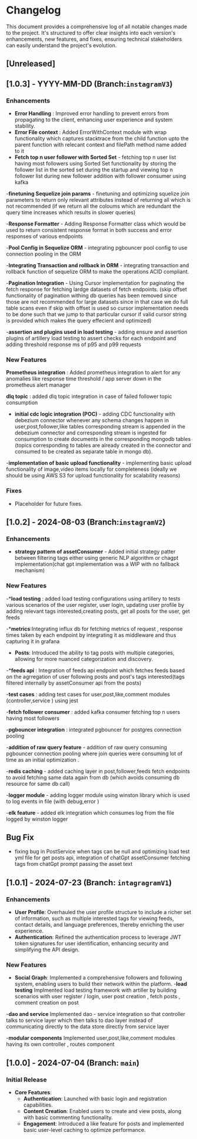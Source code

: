 # Changelog

This document provides a comprehensive log of all notable changes made to the project. It's structured to offer clear insights into each version's enhancements, new features, and fixes, ensuring technical stakeholders can easily understand the project's evolution.

## [Unreleased]

## [1.0.3] - YYYY-MM-DD (Branch:`instagramV3`)
### Enhancements
- **Error Handling** : Improved error handling to prevent errors from propagating to the client, enhancing user experience and system stability.
- **Error File context** : Added ErrorWithContext module with wrap functionality which captures stacktrace from the child function upto the parent function 
with relecant context and filePath method name added to it 
- **Fetch top n user follower with Sorted Set** - fetching top n user list having most followers using Sorted Set functionality 
by storing the follower list in the sorted set during the startup and viewing top n follower list during new follower addition with follower consumer using 
kafka

-**finetuning Sequelize join params** - finetuning and optimizing squelize join parameters to return only relevant attributes instead of returning
 all which is not recommended (if we return all the coloums which are redundant the query time increases which results in slower queries)

-**Response Formatter** - Adding Response Formatter class which would be used to return consistent response format in both success and error responses of various endpoints

-**Pool Config in Sequelize ORM** - integrating pgbouncer pool config to use connection pooling in the ORM

-**Integrating Transaction and rollback in ORM** - integrating transaction and rollback function of sequelize ORM to make the operations ACID compliant.

-**Pagination Integration** - Using Cursor implementation for paginating the fetch response for fetching lardge datasets of fetch endpoints.
(skip offset functionality of pagination withing db queries has been removed since those are not recommended for large datasets since in that case we do full table scans even if skip with offset is used so cursor implementation needs to be done such that we jump to that particular cursor if valid cursor string is provided which makes the query effecient and optimized)

-**assertion and plugins used in load testing** - adding ensure and assertion plugins of artillery load testing to assert checks for each endpoint 
and adding threshold response ms of p95 and p99 requests


### New Features
**Prometheus integration** : Added prometheus integration to alert for any anomalies like response time threshold / app server down in the 
prometheus alert manager 

**dlq topic** : added dlq topic integration in case of failed follower topic consumption 

- **initial cdc logic integration (POC)** - adding CDC functionality with debezium connector whenever any schema changes happen in 
user,post,follower,like tables corresponding  stream is appended in the debezium connector and corresponding stream is ingested for consumption 
to create documents in the corresponding mongodb tables (topics corresponding to tables are already created in the connector and consumed to be created 
as separate table in mongo db).

-**implementation of basic upload functionality** - implementing basic upload functionality of image,video items locally for completeness
(ideally we should be using AWS S3 for upload functionality for scalability reasons)



### Fixes
- Placeholder for future fixes.


## [1.0.2] - 2024-08-03 (Branch:`instagramV2`)
### Enhancements
- **strategy pattern of assetConsumer** - Added initial strategy patter between filtering tags either using generic NLP algorithm or chagpt implementation(chat gpt implementation was a WIP with no fallback mechanism)


### New Features

-***load testing** : added load testing configurations using artillery to tests various scenarios of the user register, user login,
updating user profile by adding relevant tags interested,creating posts, get all posts for the user, get feeds

-***metrics**:Integrating influx db for fetching metrics of request , response times taken by each endpoint by integrating it as middleware
and thus capturing it in grafana

- **Posts**: Introduced the ability to tag posts with multiple categories, allowing for more nuanced categorization and discovery.

-***feeds api** : Integration of feeds api endpoint which fetches feeds based on the agrregation of user following posts and post's tags interested(tags filtered internally by assetConsumer api from the posts)

-**test cases** : adding test cases for  user,post,like,comment modules (controller,service ) using jest

-**fetch follower consumer** : added kafka consumer fetching top n users having most followers

-**pgbouncer integration** : integrated pgbouncer for postgres connection pooling 

-**addition of raw query feature** - addition of raw query consuming pgbouncer connection pooling where join queries were consuming lot of time as an initial optimization . 

-**redis caching** - added caching layer in post,follower,feeds fetch endpoints to avoid fetching same data again from db (which avoids consuming db resource for same db call)

-**logger module** - adding logger module using winston library which is used to log events in file (with debug,error )

-**elk feature** - added elk integration which consumes log from the file logged by winston logger


## Bug Fix

- fixing bug in PostService when tags can be null and optimizing load test yml file for get posts api, integration of chatGpt assetConsumer fetching tags from chatGpt prompt passing the asset text

## [1.0.1] - 2024-07-23 (Branch: `intagragramV1`)
### Enhancements
- **User Profile**: Overhauled the user profile structure to include a richer set of information, such as multiple interested tags for viewing feeds, contact details, and language preferences, thereby enriching the user experience.
- **Authentication**: Refined the authentication process to leverage JWT token signatures for user identification, enhancing security and simplifying the API design.

### New Features 
- **Social Graph**: Implemented a comprehensive followers and following system, enabling users to build their network within the platform.
-**load testing** Implmented load testing framework with artiller  by building scenarios with user register / login, user post creation , fetch posts , comment creation on post 

-**dao and service** Implemented dao - service integration so that controller talks to service layer which then talks to dao layer instead of communicating directly to the data store directly from service layer

-**modular components** Implemented  user,post,like,comment modules having its own controller , routes component


## [1.0.0] - 2024-07-04 (Branch: `main`)
### Initial Release
- **Core Features**:
  - **Authentication**: Launched with basic login and registration capabilities.
  - **Content Creation**: Enabled users to create and view posts, along with basic commenting functionality.
  - **Engagement**: Introduced a like feature for posts and implemented basic user-level caching to optimize performance.